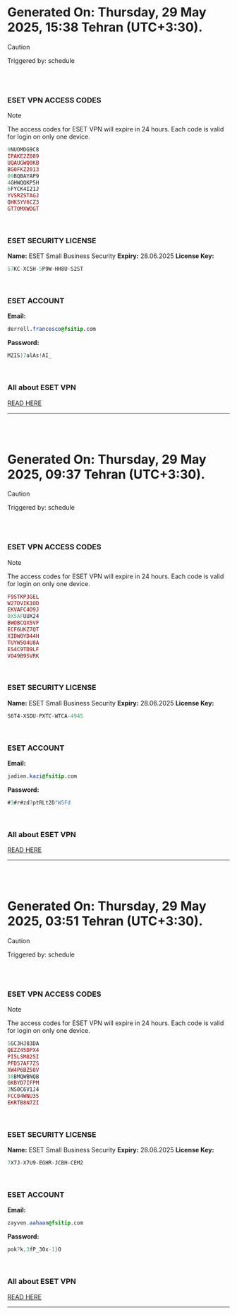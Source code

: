 # Generated On: Thursday, 29 May 2025, 15:38 Tehran (UTC+3:30).

> [!CAUTION]
> Triggered by: schedule

<br><br>

### ESET VPN ACCESS CODES

> [!NOTE]
> The access codes for ESET VPN will expire in 24 hours.
> Each code is valid for login on only one device.

```ruby
9NUOMDG9C8
IPAKE2Z089
UQAUGWQ0KB
BG0FKZ2013
09BQBAYAP9
4GHWQQKP5H
6FYCK4I21J
YVSRZSTAGJ
QHKSYV6CZ3
GT7OMXWOGT
```

<br>

### ESET SECURITY LICENSE

**Name:** ESET Small Business Security
**Expiry:** 28.06.2025
**License Key:**

```POV-Ray SDL
57KC-XC5H-5P9W-HH8U-S2ST
```

<br>

### ESET ACCOUNT

**Email:**

```CSS
derrell.francesco@fsitip.com
```

**Password:**

```POV-Ray SDL
MZIS)7alAs!AI_
```

<br>

### All about ESET VPN

[READ HERE](https://t.me/F_NiREvil/2113)

---

<br><br>

# Generated On: Thursday, 29 May 2025, 09:37 Tehran (UTC+3:30).

> [!CAUTION]
> Triggered by: schedule

<br><br>

### ESET VPN ACCESS CODES

> [!NOTE]
> The access codes for ESET VPN will expire in 24 hours.
> Each code is valid for login on only one device.

```ruby
F9STKP3GEL
W27DVIK1OD
EKVAFC4O9J
0X5AFUUX24
BWOBCQX5VF
ECF6UKZ7QT
XIDW0YD44H
TUYW5O4U8A
ES4C9TD9LF
VO49B9SVRK
```

<br>

### ESET SECURITY LICENSE

**Name:** ESET Small Business Security
**Expiry:** 28.06.2025
**License Key:**

```POV-Ray SDL
S6T4-XSDU-PXTC-WTCA-4945
```

<br>

### ESET ACCOUNT

**Email:**

```CSS
jadien.kazi@fsitip.com
```

**Password:**

```POV-Ray SDL
#3#r#zd?ptRLt2D"W5Fd
```

<br>

### All about ESET VPN

[READ HERE](https://t.me/F_NiREvil/2113)

---

<br><br>

# Generated On: Thursday, 29 May 2025, 03:51 Tehran (UTC+3:30).

> [!CAUTION]
> Triggered by: schedule

<br><br>

### ESET VPN ACCESS CODES

> [!NOTE]
> The access codes for ESET VPN will expire in 24 hours.
> Each code is valid for login on only one device.

```ruby
5GC3HJ83DA
QEZZ45DPX4
PI5LSM825I
PFD57AF7ZS
XW4P6BZ50V
38BMQWBNQB
GKBYD7IFPM
2NS0C6V1J4
FCC04WNU35
EKRTB8N7ZI
```

<br>

### ESET SECURITY LICENSE

**Name:** ESET Small Business Security
**Expiry:** 28.06.2025
**License Key:**

```POV-Ray SDL
7X7J-X7U9-EGHR-JCBH-CEM2
```

<br>

### ESET ACCOUNT

**Email:**

```CSS
zayven.aahaan@fsitip.com
```

**Password:**

```POV-Ray SDL
pok?k,3fP_30x-1}O
```

<br>

### All about ESET VPN

[READ HERE](https://t.me/F_NiREvil/2113)

---

<br><br>

